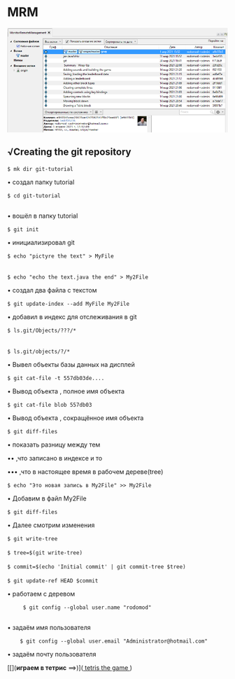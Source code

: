 #   MRM

 


![](010.png)


##   √Creating the git repository

    

```
$ mk dir git-tutorial 

```

• создал папку tutorial

```
$ cd git-tutorial
 
``` 
•  вошёл в папку tutorial
```
$ git init 

``` 
• инициализировал git
   
```
$ echo "pictyre the text" > MyFile


$ echo "echo the text.java the end" > My2File

```
• создал два файла с текстом
   
```
$ git update-index --add MyFile My2File

```
•  добавил в индекс для отслеживания в git
   
   
```
$ ls.git/Objects/???/*


$ ls.git/objects/?/*

```
•  Вывел объекты базы данных на дисплей

```
$ git cat-file -t 557db03de....

```

•  Вывод объекта , полное имя объекта
      
```
$ git cat-file blob 557db03	

```
•  Вывод объекта , сокращённое имя объекта
	
```	
$ git diff-files

```
• показать разницу между тем

•• ,что записано в индексе и то

•••  ,что в настоящее время в рабочем дереве(tree)

 
```
$ echo "Это новая запись в My2File" >> My2File	

```
•  Добавим в файл My2File

```	
$ git diff-files

``` 
• Далее смотрим изменения

```
$ git write-tree

$ tree=$(git write-tree)

$ commit=$(echo 'Initial commit' | git commit-tree $tree)

$ git update-ref HEAD $commit

```
•  работаем с деревом  
  
```
	 $ git config --global user.name "rodomod"
	 
```
• задаём имя пользователя    
   
```
	$ git config --global user.email "Administrator@hotmail.com"
```

•  задаём почту пользователя     


 
[[](**играем в тетрис** ==>)](<a href="https://youtu.be/tPsfDhX6Jqs"> tetris the game </a>)